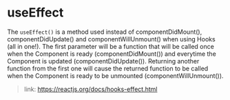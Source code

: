 # useEffect

The <code>useEffect()</code> is a method used instead of componentDidMount(), componentDidUpdate() and componentWillUnmount() when using Hooks (all in one!).
The first parameter will be a function that will be called once when the Component is ready (componentDidMount()) and everytime the Component is updated (componentDidUpdate()). Returning another function from the first one will cause the returned function to be called when the Component is ready to be unmounted (componentWillUnmount()).

>link: https://reactjs.org/docs/hooks-effect.html